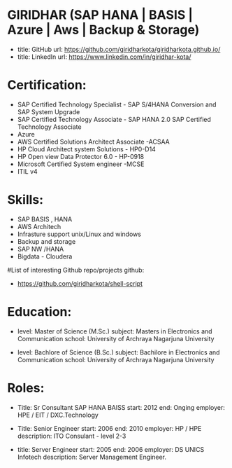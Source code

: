 # GIRIDHAR (SAP HANA | BASIS | Azure | Aws | Backup & Storage)

 - title: GitHub
   url: https://github.com/giridharkota/giridharkota.github.io/
 - title: LinkedIn
   url: https://www.linkedin.com/in/giridhar-kota/
   
# Certification:
  -	SAP Certified Technology Specialist - SAP S/4HANA Conversion and SAP System Upgrade
  -	SAP Certified Technology Associate - SAP HANA 2.0 SAP Certified Technology Associate
  -	Azure
  -	AWS Certified Solutions Architect Associate -ACSAA
  - HP Cloud Architect system Solutions - HP0-D14 
  - HP Open view Data Protector 6.0 - HP-0918 
  - Microsoft Certified System engineer -MCSE
  - ITIL v4

# Skills:
 - SAP BASIS , HANA 
 - AWS Architech
 - Infrasture support unix/Linux and windows
 - Backup and storage
 - SAP NW /HANA
 - Bigdata - Cloudera
 
#List of interesting Github repo/projects
github:
 - https://github.com/giridharkota/shell-script
 
  
# Education:
 - level: Master of Science (M.Sc.)
   subject: Masters in Electronics and Communication 
   school: University of Archraya Nagarjuna University
   
  - level: Bachlore of Science (B.Sc.)
   subject: Bachilore in Electronics and Communication 
   school: University of Archraya Nagarjuna University


 # Roles:
 - Title: Sr Consultant SAP HANA BAISS
   start: 2012
   end: Onging 
   employer: HPE / EIT / DXC.Technology
      
 - Title: Senior Engineer
   start: 2006
   end: 2010
   employer: HP / HPE
   description: ITO Consulant - level 2-3
   
 - title: Server Engineer
   start: 2005
   end: 2006
   employer: DS UNICS Infotech
   description: Server Management Engineer.
